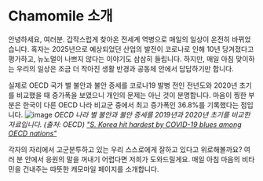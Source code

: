 # Chamomile 소개
안녕하세요, 여러분. 갑작스럽게 찾아온 전세계 역병으로 매일의 일상이 온전히 바뀌었습니다. 혹자는 2025년으로 예상되었던 산업의 발전이 코로나로 인해 10년 당겨졌다고 평가하고, 뉴노멀이 나쁘지 않다는 이야기도 삼삼히 들립니다. 하지만, 매일 아침 맞이하는 우리의 일상은 조금 더 작아진 생활 반경과 공동체 안에서 답답하기만 합니다. 

실제로 OECD 국가 별 불안과 불안 증세를 코로나19 발병 전인 전년도와 2020년 초기를 비교했을 때 증가폭을 보였으니 개인의 문제는 아닌 것이 분명합니다. 마음이 찡한 부분은 한국이 다른 OECD 나라 비교군 중에서 최고 증가폭인 36.8%를 기록했다는 점입니다. 
![image](https://user-images.githubusercontent.com/37167493/129480634-1f45292d-e349-4c1a-a907-f9d41b45ae0e.png)
_OECD 나라 별 불안과 불안 증세를 2019년과 2020년 초기를 비교한 자료입니다. (출처: OECD)_
[_"S. Korea hit hardest by COVID-19 blues among OECD nations"_](
https://english.hani.co.kr/arti/english_edition/e_national/996602.html)

각자의 자리에서 고군분투하고 있는 우리 스스로에게 잘하고 있다고 위로해볼까요? 여러 분 안에서 응원의 말을 꺼내기 어렵다면 저희가 도와드릴게요. 매일 아침 마음의 비타민을 건내주는 따뜻한 캐모마일 페이지를 소개합니다.



